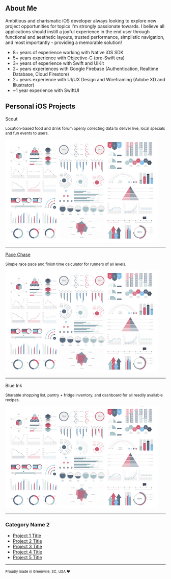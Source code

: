 ## About Me

Ambitious and charismatic iOS developer always looking to explore new project opportunities for topics I'm strongly passionate towards. I believe all applications should instill a joyful experience in the end user through functional and aesthetic layouts, trusted performance, simplistic navigation, and most importantly - providing a memorable solution!

* 8+ years of experience working with Native iOS SDK
* 5+ years experience with Objective-C (pre-Swift era)
* 3+ years of experience with Swift and UIKit
* 2+ years experiences with Google Firebase (Authentication, Realtime Database, Cloud Firestore)
* 2+ years experience with UI/UX Design and Wireframing (Adobe XD and Illustrator)
* ~1 year experience with SwiftUI


## Personal iOS Projects

Scout
<p style="font-size:12px">Location-based food and drink forum openly collecting data to deliver live, local specials and fun events to users.</p>
<img src="images/dummy_thumbnail.jpg?raw=true"/>

---
[Pace Chase](https://apps.apple.com/us/app/pace-chase/id1458293500)
<p style="font-size:12px">Simple race pace and finish time calculator for runners of all levels.</p>
<img src="images/dummy_thumbnail.jpg?raw=true"/>

---
Blue Ink
<p style="font-size:12px">Sharable shopping list, pantry + fridge inventory, and dashboard for all readily available recipes.</p>
<img src="images/dummy_thumbnail.jpg?raw=true"/>

---

### Category Name 2

- [Project 1 Title](http://example.com/)
- [Project 2 Title](http://example.com/)
- [Project 3 Title](http://example.com/)
- [Project 4 Title](http://example.com/)
- [Project 5 Title](http://example.com/)

---
<p style="font-size:11px">Proudly made in Greenville, SC, USA ❤️</p>
